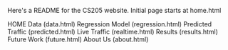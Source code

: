 Here's a README for the CS205 website.
Initial page starts at home.html

HOME
Data (data.html)
Regression Model (regression.html)
Predicted Traffic (predicted.html)
Live Traffic (realtime.html)
Results (results.html)
Future Work (future.html)
About Us (about.html)
